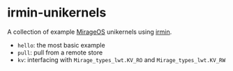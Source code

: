 # irmin-unikernels

A collection of example [MirageOS](https://mirage.io) unikernels using [irmin](https://irmin.io).

- `hello`: the most basic example
- `pull`: pull from a remote store
- `kv`: interfacing with `Mirage_types_lwt.KV_RO` and `Mirage_types_lwt.KV_RW`
